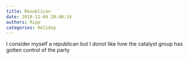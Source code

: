 ```yaml
---
title: Reoublican
date: 2018-11-04 20:40:14
authors: Ripp
categories: Holiday
---
```


 I consider myself a republican but I donot like how the catalyst group has gotten control of the party